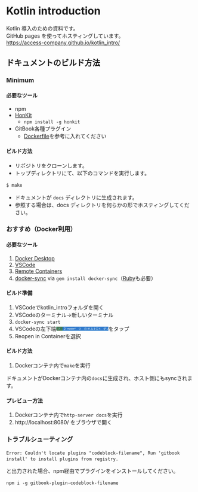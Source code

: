 # Kotlin introduction

Kotlin 導入のための資料です。  
GitHub pages を使ってホスティングしています。  
https://access-company.github.io/kotlin_intro/

## ドキュメントのビルド方法

### Minimum

#### 必要なツール

* npm
* [HonKit](https://github.com/honkit/honkit)
  * `npm install -g honkit`
* GitBook各種プラグイン
  * [Dockerfile](./Dockerfile#L6)を参考に入れてください


#### ビルド方法

* リポジトリをクローンします。
* トップディレクトリにて、以下のコマンドを実行します。

```bash
$ make
```

* ドキュメントが `docs` ディレクトリに生成されます。  
* 参照する場合は、docs ディレクトリを何らかの形でホスティングしてください。

### おすすめ（Docker利用）

#### 必要なツール

1. [Docker Desktop](https://www.docker.com/products/docker-desktop)
2. [VSCode](https://code.visualstudio.com/)
3. [Remote Containers](https://code.visualstudio.com/docs/remote/containers-tutorial#_install-the-extension)
4. [docker-sync](https://docker-sync.readthedocs.io/en/latest/index.html#) via `gem install docker-sync`（[Ruby](https://www.ruby-lang.org/ja/documentation/installation/)も必要）

#### ビルド準備

1. VSCodeでkotlin_introフォルダを開く
2. VSCodeのターミナル→新しいターミナル
3. `docker-sync start`
4. VSCodeの左下端<img src="./src/assets/images/vscode_remote_container.png" width=140 />をタップ
5. Reopen in Containerを選択

#### ビルド方法

1. Dockerコンテナ内で`make`を実行

ドキュメントがDockerコンテナ内の`docs`に生成され、ホスト側にもsyncされます。

#### プレビュー方法

1. Dockerコンテナ内で`http-server docs`を実行
2. http://localhost:8080/ をブラウザで開く

### トラブルシューティング

```
Error: Couldn't locate plugins "codeblock-filename", Run 'gitbook install' to install plugins from registry.
```

と出力された場合、npm経由でプラグインをインストールしてください。
```
npm i -g gitbook-plugin-codeblock-filename
```

